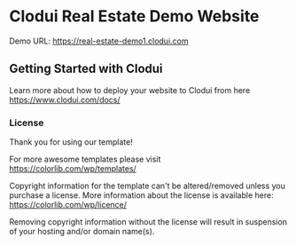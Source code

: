 # Clodui Real Estate Demo Website

Demo URL: https://real-estate-demo1.clodui.com

## Getting Started with Clodui

Learn more about how to deploy your website to Clodui from here https://www.clodui.com/docs/

### License

Thank you for using our template!

For more awesome templates please visit https://colorlib.com/wp/templates/

Copyright information for the template can't be altered/removed unless you purchase a license.
More information about the license is available here: https://colorlib.com/wp/licence/

Removing copyright information without the license will result in suspension of your hosting and/or domain name(s).
